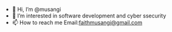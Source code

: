- 👋 Hi, I’m @musangi
- 👀 I’m interested in software development and cyber ssecurity
- 📫 How to reach me Email:faithmusangi@gmail.com

<!---
musangi/musangi is a ✨ special ✨ repository because its `README.md` (this file) appears on your GitHub profile.
You can click the Preview link to take a look at your changes.
--->
